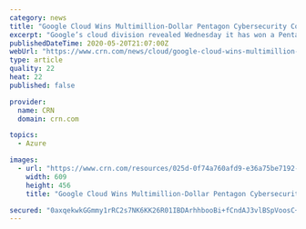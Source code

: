 ```yaml
---
category: news
title: "Google Cloud Wins Multimillion-Dollar Pentagon Cybersecurity Contract"
excerpt: "Google’s cloud division revealed Wednesday it has won a Pentagon contract to upgrade the military’s cybersecurity posture with a multi-cloud solution built on Anthos, its new Kubernetes platform. Google said the award comes through the Defense Innovation Unit,"
publishedDateTime: 2020-05-20T21:07:00Z
webUrl: "https://www.crn.com/news/cloud/google-cloud-wins-multimillion-dollar-pentagon-cybersecurity-contract"
type: article
quality: 22
heat: 22
published: false

provider:
  name: CRN
  domain: crn.com

topics:
  - Azure

images:
  - url: "https://www.crn.com/resources/025d-0f74a760afd9-e36a75be7192-1000/google-cloud-next-intro_002_.jpg"
    width: 609
    height: 456
    title: "Google Cloud Wins Multimillion-Dollar Pentagon Cybersecurity Contract"

secured: "0axqekwkGGmmy1rRC2s7NK6KK26R01IBDArhhbooBi+fCndAJ3vlBSpVoosC+TRd/5zeU6K+Yx9nqaLO3+/ZTCxCevYfZHlN0O63TppT/pnjClT5UnWc4CoT7pnRjsTh/zbs0SLYGgJy8cx0RxxHuKd/KPQIefRABf1efst4LAk7lGuDaynuDyW4HDIuHwh8RZjOTQwt8bb9Qmn1WvJIdTPKE+e5TSpjYwIXE1l4vvOlXd03fyioIACpjjaVYW+rf3wHnahWUfiiYLRpp7P7QStxOc4Rma9bkZqLUKEdTK6q7rXzNsKh5IpY7mcbcYMvycsyvrJsT9RrIKXjHUjJIoXKsY6zASBuPOMZcVU0cqbB7hv247VOsv/zZ9iRIiTl8JkDBxTzvDOEyPKbBgZtGxPuBVGrAzOZ3jLieCWzITHn0bAV75OPQlEj8Bs0fYJQma40WQtKhAGbJqGESjN4djs3ImR1WCJSFJqHoB6VD2k=;EzD5nyq/wk0BlwLnYDyuBw=="
---
```


